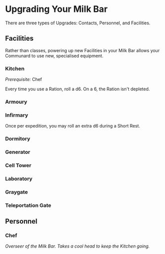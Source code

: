 # Upgrading Your Milk Bar

There are three types of Upgrades: Contacts, Personnel, and Facilities.&#x20;

## Facilities

Rather than classes, powering up new Facilities in your Milk Bar allows your Communard to use new, specialised equipment.&#x20;

### Kitchen

_Prerequisite:_ Chef

Every time you use a Ration, roll a d6. On a 6, the Ration isn't depleted.&#x20;

### Armoury

### Infirmary

Once per expedition, you may roll an extra d6 during a Short Rest.&#x20;

### Dormitory

### Generator

### Cell Tower

### Laboratory

### Graygate

### Teleportation Gate

## Personnel

### Chef

_Overseer of the Milk Bar. Takes a cool head to keep the Kitchen going._&#x20;
